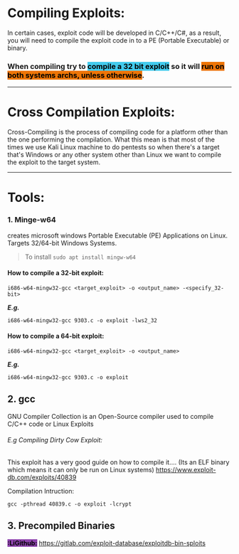 
# **Compiling Exploits:**

In certain cases, exploit code will be developed in C/C++/C#, as a result, you will need to compile the exploit code in to a PE (Portable Executable) or binary.

### When compiling try to <mark style="background: #0CBDE9C4;">compile a 32 bit exploit</mark> so it will <mark style="background: #ED7506;">run on both systems archs, unless otherwise</mark>.

---

# **Cross Compilation Exploits:**

Cross-Compiling is the process of compiling code for a platform other than the one performing the compilation.
What this mean is that most of the times we use Kali Linux machine to do pentests so when there's a target that's Windows or any other system other than Linux we want to compile the exploit to the target system. 




---

# **Tools:**

### **1. Minge-w64**

creates microsoft windows Portable Executable (PE) Applications on Linux.  
Targets 32/64-bit Windows Systems.  

> To install `sudo apt install mingw-w64`

#### **How to compile a 32-bit exploit:**

	i686-w64-mingw32-gcc <target_exploit> -o <output_name> -<specify_32-bit>

***E.g.***

	i686-w64-mingw32-gcc 9303.c -o exploit -lws2_32



#### **How to compile a 64-bit exploit:**

	i686-w64-mingw32-gcc <target_exploit> -o <output_name>

***E.g.***

	i686-w64-mingw32-gcc 9303.c -o exploit




## **2. gcc**

GNU Compiler Collection is an Open-Source compiler used to compile C/C++ code or Linux Exploits 


###### *E.g* Compiling Dirty Cow Exploit:
This exploit has a very good guide on how to compile it.... (Its an ELF binary which means it can only be run on Linux systems)
https://www.exploit-db.com/exploits/40839


Compilation Intruction:

	gcc -pthread 40839.c -o exploit -lcrypt



## **3. Precompiled Binaries**

<mark style="background: #8e44ad;">**:LiGithub:**</mark> https://gitlab.com/exploit-database/exploitdb-bin-sploits
